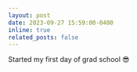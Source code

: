 ```yaml
---
layout: post
date: 2023-09-27 15:59:00-0400
inline: true
related_posts: false
---
```


Started my first day of grad school :sunglasses:
